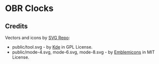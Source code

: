 # OBR Clocks

## Credits

Vectors and icons by [SVG Repo](https://www.svgrepo.com):

* public/tool.svg - by [Kde](https://github.com/KDE/krita?ref=svgrepo.com) in GPL License.
* public/mode-4.svg, mode-6.svg, mode-8.svg - by [Emblemicons](https://github.com/emblemicons/emblemicons.github.io?ref=svgrepo.com) in MIT License.
